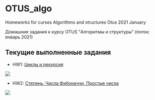 # OTUS_algo
Homeworks for curses Algorithms and structures Otus 2021 January

Домашние задания к курсу OTUS "Алгоритмы и структуры" (поток: январь 2021)

## Текущие выполненные задания

- HW1: [Циклы и рекурсия](https://github.com/c-villain/OTUS_algo/tree/main/HW1) 
<p align="left">
    <img src="https://img.shields.io/badge/language-C%23-blue" /> 
</p>

- HW2: [Степень, Числа Фибоначчи, Простые числа](https://github.com/c-villain/OTUS_algo/tree/main/HW2) 
<p align="left">
    <img src="https://img.shields.io/badge/language-Swift%205.0-blue" /> 
</p>

